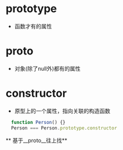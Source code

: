 # prototype
- 函数才有的属性

# __proto__
- 对象(除了null外)都有的属性

# constructor
- 原型上的一个属性，指向关联的构造函数  
```javascript
  function Person() {}
  Person === Person.prototype.constructor
```

** 基于__proto__往上找**
